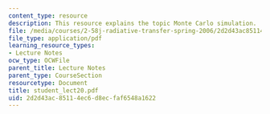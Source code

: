 ```yaml
---
content_type: resource
description: This resource explains the topic Monte Carlo simulation.
file: /media/courses/2-58j-radiative-transfer-spring-2006/2d2d43ac85114ec6d8ecfaf6548a1622_student_lect20.pdf
file_type: application/pdf
learning_resource_types:
- Lecture Notes
ocw_type: OCWFile
parent_title: Lecture Notes
parent_type: CourseSection
resourcetype: Document
title: student_lect20.pdf
uid: 2d2d43ac-8511-4ec6-d8ec-faf6548a1622
---
```

